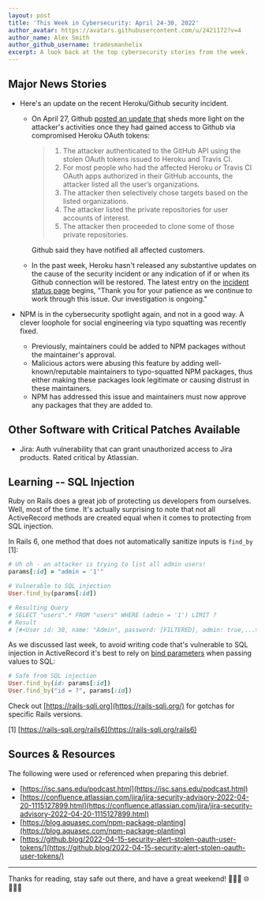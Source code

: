```yaml
---
layout: post
title: 'This Week in Cybersecurity: April 24-30, 2022'
author_avatar: https://avatars.githubusercontent.com/u/2421172?v=4
author_name: Alex Smith
author_github_username: tradesmanhelix
excerpt: A look back at the top cybersecurity stories from the week.
---
```


##  Major News Stories
* Here's an update on the recent Heroku/Github security incident.
  * On April 27, Github [posted an update that](https://github.blog/2022-04-15-security-alert-stolen-oauth-user-tokens/) sheds more light on the attacker's activities once they had gained access to Github via compromised Heroku OAuth tokens:
    > 1. The attacker authenticated to the GitHub API using the stolen OAuth tokens issued to Heroku and Travis CI.
    > 2. For most people who had the affected Heroku or Travis CI OAuth apps authorized in their GitHub accounts, the attacker listed all the user’s organizations.
    > 3. The attacker then selectively chose targets based on the listed organizations.
    > 4. The attacker listed the private repositories for user accounts of interest.
    > 5. The attacker then proceeded to clone some of those private repositories.

    Github said they have notified all affected customers.
  * In the past week, Heroku hasn't released any substantive updates on the cause of the security incident or any indication of if or when its Github connection will be restored. The latest entry on the [incident status page](https://status.heroku.com/incidents/2413) begins, "Thank you for your patience as we continue to work through this issue. Our investigation is ongoing."

* NPM is in the cybersecurity spotlight again, and not in a good way. A clever loophole for social engineering via typo squatting was recently fixed.
  * Previously, maintainers could be added to NPM packages without the maintainer's approval.
  * Malicious actors were abusing this feature by adding well-known/reputable maintainers to typo-squatted NPM packages, thus either making these packages look legitimate or causing distrust in these maintainers.
  * NPM has addressed this issue and maintainers must now approve any packages that they are added to.

## Other Software with Critical Patches Available
* Jira: Auth vulnerability that can grant unauthorized access to Jira products. Rated critical by Atlassian.

## Learning -- SQL Injection

Ruby on Rails does a great job of protecting us developers from ourselves. Well, most of the time. It's actually surprising to note that not all ActiveRecord methods are created equal when it comes to protecting from SQL injection.

In Rails 6, one method that does not automatically sanitize inputs is `find_by` [1]:

```ruby
# Uh oh - an attacker is trying to list all admin users!
params[:id] = "admin = '1'"

# Vulnerable to SQL injection
User.find_by(params[:id])

# Resulting Query
# SELECT "users".* FROM "users" WHERE (admin = '1') LIMIT ?
# Result
# [#<User id: 30, name: "Admin", password: [FILTERED], admin: true,...>]
```

As we discussed last week, to avoid writing code that's vulnerable to SQL injection in ActiveRecord it's best to rely on [bind parameters](https://blog.saeloun.com/2019/10/28/bind-parameters-in-activerecord-sql-queries.html) when passing values to SQL:

```ruby
# Safe from SQL injection
User.find_by(id: params[:id])
User.find_by("id = ?", params[:id])
```

Check out [https://rails-sqli.org](https://rails-sqli.org/) for gotchas for specific Rails versions.

[1] [https://rails-sqli.org/rails6](https://rails-sqli.org/rails6)

## Sources & Resources
The following were used or referenced when preparing this debrief.
* [https://isc.sans.edu/podcast.html](https://isc.sans.edu/podcast.html)
* [https://confluence.atlassian.com/jira/jira-security-advisory-2022-04-20-1115127899.html](https://confluence.atlassian.com/jira/jira-security-advisory-2022-04-20-1115127899.html)
* [https://blog.aquasec.com/npm-package-planting](https://blog.aquasec.com/npm-package-planting)
* [https://github.blog/2022-04-15-security-alert-stolen-oauth-user-tokens/](https://github.blog/2022-04-15-security-alert-stolen-oauth-user-tokens/)

----

Thanks for reading, stay safe out there, and have a great weekend! 👩🏻‍💻 🌐 ‍👨🏿‍💻
